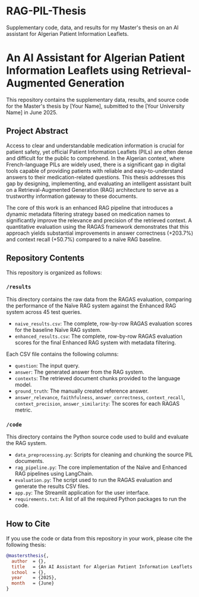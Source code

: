 # RAG-PIL-Thesis
Supplementary code, data, and results for my Master's thesis on an AI assistant for Algerian Patient Information Leaflets.
# An AI Assistant for Algerian Patient Information Leaflets using Retrieval-Augmented Generation

This repository contains the supplementary data, results, and source code for the Master's thesis by [Your Name], submitted to the [Your University Name] in June 2025.

## Project Abstract

Access to clear and understandable medication information is crucial for patient safety, yet official Patient Information Leaflets (PILs) are often dense and difficult for the public to comprehend. In the Algerian context, where French-language PILs are widely used, there is a significant gap in digital tools capable of providing patients with reliable and easy-to-understand answers to their medication-related questions. This thesis addresses this gap by designing, implementing, and evaluating an intelligent assistant built on a Retrieval-Augmented Generation (RAG) architecture to serve as a trustworthy information gateway to these documents.

The core of this work is an enhanced RAG pipeline that introduces a dynamic metadata filtering strategy based on medication names to significantly improve the relevance and precision of the retrieved context. A quantitative evaluation using the RAGAS framework demonstrates that this approach yields substantial improvements in answer correctness (+203.7%) and context recall (+50.7%) compared to a naïve RAG baseline.

## Repository Contents

This repository is organized as follows:

### `/results`

This directory contains the raw data from the RAGAS evaluation, comparing the performance of the Naïve RAG system against the Enhanced RAG system across 45 test queries.

* `naive_results.csv`: The complete, row-by-row RAGAS evaluation scores for the baseline Naïve RAG system.
* `enhanced_results.csv`: The complete, row-by-row RAGAS evaluation scores for the final Enhanced RAG system with metadata filtering.

Each CSV file contains the following columns:
* `question`: The input query.
* `answer`: The generated answer from the RAG system.
* `contexts`: The retrieved document chunks provided to the language model.
* `ground_truth`: The manually created reference answer.
* `answer_relevance`, `faithfulness`, `answer_correctness`, `context_recall`, `context_precision`, `answer_similarity`: The scores for each RAGAS metric.

### `/code`

This directory contains the Python source code used to build and evaluate the RAG system.

* `data_preprocessing.py`: Scripts for cleaning and chunking the source PIL documents.
* `rag_pipeline.py`: The core implementation of the Naïve and Enhanced RAG pipelines using LangChain.
* `evaluation.py`: The script used to run the RAGAS evaluation and generate the results CSV files.
* `app.py`: The Streamlit application for the user interface.
* `requirements.txt`: A list of all the required Python packages to run the code.

## How to Cite

If you use the code or data from this repository in your work, please cite the following thesis:

```bibtex
@mastersthesis{,
  author  = {},
  title   = {An AI Assistant for Algerian Patient Information Leaflets using Retrieval-Augmented Generation},
  school  = {},
  year    = {2025},
  month   = {June}
}
